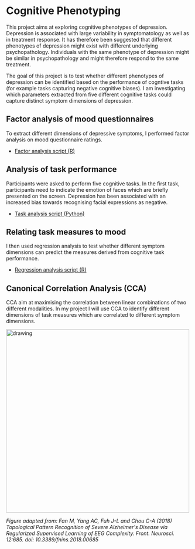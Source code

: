 # Cognitive Phenotyping

This project aims at exploring cognitive phenotypes of depression. Depression is associated with large variability in symptomatology as well as in treatment response. It has therefore been suggested that different phenotypes of depression might exist with different underlying psychopathology. Individuals with the same phenotype of depression might be similar in psychopathology and might therefore respond to the same treatment. 

The goal of this project is to test whether different phenotypes of depression can be identified based on the performance of cogntive tasks (for example tasks capturing negative cognitive biases). I am investigating which parameters extracted from five different cognitive tasks could capture distinct symptom dimensions of depression.


## Factor analysis of mood questionnaires

To extract different dimensions of depressive symptoms, I performed factor analysis on mood questionnaire ratings.

- <a href="https://verenasarrazin.github.io/Analysis-and-coding/FA_github.html" title="Factor analysis script (R)">Factor analysis script (R)</a>


## Analysis of task performance

Participants were asked to perform five cognitive tasks. In the first task, participants need to indicate the emotion of faces which are briefly presented on the screen. Depression has been associated with an increased bias towards recognising facial expressions as negative. 

- [Task analysis script (Python)](https://github.com/verenasarrazin/Analysis-and-coding/blob/main/Cognitive%20phenotyping/FERT_preprocessing.py)


## Relating task measures to mood 

I then used regression analysis to test whether different symptom dimensions can predict the measures derived from cognitive task performance.

- <a href="https://verenasarrazin.github.io/Analysis-and-coding/Regression_github.html" title="Regression analysis script (R)">Regression analysis script (R)</a>


## Canonical Correlation Analysis (CCA)

CCA aim at maximising the correlation between linear combinations of two different modalities. In my project I will use CCA to identify different dimensions of task measures which are correlated to different symptom dimensions. 

<img src="https://github.com/verenasarrazin/Analysis-and-coding/assets/73107031/34dea119-237e-450a-8117-2ea0b4732602" alt="drawing" width="500"/>


*Figure adapted from: Fan M, Yang AC, Fuh J-L and Chou C-A (2018) Topological Pattern Recognition of Severe Alzheimer's Disease via Regularized Supervised Learning of EEG Complexity. Front. Neurosci. 12:685. doi: 10.3389/fnins.2018.00685*

